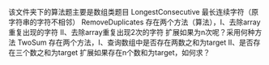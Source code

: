该文件夹下的算法题主要是数组类题目
LongestConsecutive
   最长连续字符（原字符串的字符不相邻）
RemoveDuplicates
   存在两个方法（算法），I、去除array重复出现的字符
                         II、去除array重复出现2次的字符 
                               扩展如果为n次呢？采用何种方法
TwoSum
   存在两个方法，I、查询数组中是否存在两数之和为target
                 II、是否存在三个数之和为target 
                        扩展如果存在n个数和为target，如何求？
